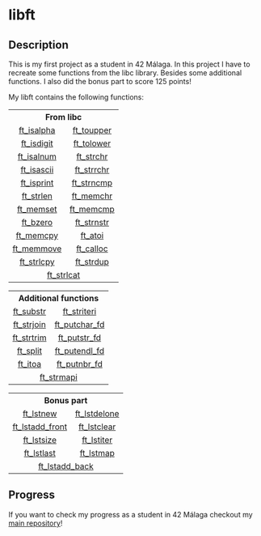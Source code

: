 <!-- Title -->

# libft

<!-- Description -->

## Description

This is my first project as a student in 42 Málaga. In this project I have to recreate some functions from the libc library. Besides some additional functions. I also did the bonus part to score 125 points!

My libft contains the following functions:

<!-- LIBC functions -->

<table>
  <tr>
    <th colspan = "2"><strong>From libc</strong></th>
  </tr>
  <tr>
    <td align = "center" style = "width = 50%;"><a href = "ft_isalpha.c">ft_isalpha</a></td>
    <td align = "center" style = "width = 50%;"><a href = "ft_toupper.c">ft_toupper</a></td>
  </tr>
  <tr>
    <td align = "center" style = "width = 50%;"><a href = "ft_isdigit.c">ft_isdigit</a></td>
    <td align = "center" style = "width = 50%;"><a href = "ft_tolower.c">ft_tolower</a></td>
  </tr>
  <tr>
    <td align = "center" style = "width = 50%;"><a href = "ft_isalnum.c">ft_isalnum</a></td>
    <td align = "center" style = "width = 50%;"><a href = "ft_strchr.c">ft_strchr</a></td>
  </tr>
  <tr>
    <td align = "center" style = "width = 50%;"><a href = "ft_isascii.c">ft_isascii</a></td>
    <td align = "center" style = "width = 50%;"><a href = "ft_strrchr.c">ft_strrchr</a></td>
  </tr>
  <tr>
    <td align = "center" style = "width = 50%;"><a href = "ft_isprint.c">ft_isprint</a></td>
    <td align = "center" style = "width = 50%;"><a href = "ft_strncmp.c">ft_strncmp</a></td>
  </tr>
  <tr>
    <td align = "center" style = "width = 50%;"><a href = "ft_strlen.c">ft_strlen</a></td>
    <td align = "center" style = "width = 50%;"><a href = "ft_memchr.c">ft_memchr</a></td>
  </tr>
  <tr>
    <td align = "center" style = "width = 50%;"><a href = "ft_memset.c">ft_memset</a></td>
    <td align = "center" style = "width = 50%;"><a href = "ft_memcmp.c">ft_memcmp</a></td>
  </tr>
  <tr>
    <td align = "center" style = "width = 50%;"><a href = "ft_bzero.c">ft_bzero</a></td>
    <td align = "center" style = "width = 50%;"><a href = "ft_strnstr.c">ft_strnstr</a></td>
  </tr>
  <tr>
    <td align = "center" style = "width = 50%;"><a href = "ft_memcpy.c">ft_memcpy</a></td>
    <td align = "center" style = "width = 50%;"><a href = "ft_atoi.c">ft_atoi</a></td>
  </tr>
  <tr>
    <td align = "center" style = "width = 50%;"><a href = "ft_memmove.c">ft_memmove</a></td>
    <td align = "center" style = "width = 50%;"><a href = "ft_calloc.c">ft_calloc</a></td>
  </tr>
  <tr>
    <td align = "center" style = "width = 50%;"><a href = "ft_strlcpy.c">ft_strlcpy</a></td>
    <td align = "center" style = "width = 50%;"><a href = "ft_strdup.c">ft_strdup</a></td>
  </tr>
  <tr>
    <td align = "center" colspan = "2"><a href = "ft_strclat.c">ft_strlcat</a></td>
    
  </tr>
</table>

<!-- Additional functions -->

<table>
  <tr>
    <th colspan = "2">Additional functions</th>
  </tr>
  <tr>
    <td align = "center" style = "width = 50%;"><a href = "ft_substr.c">ft_substr</a></td>
    <td align = "center" style = "width = 50%;"><a href = "ft_striteri.c">ft_striteri</a></td>
  </tr>
  <tr>
    <td align = "center" style = "width = 50%;"><a href = "ft_strjoin.c">ft_strjoin</a></td>
    <td align = "center" style = "width = 50%;"><a href = "ft_putchar_fd.c">ft_putchar_fd</a></td>
  </tr>
  <tr>
    <td align = "center" style = "width = 50%;"><a href = "ft_strtrim.c">ft_strtrim</a></td>
    <td align = "center" style = "width = 50%;"><a href = "ft_putstr_fd.c">ft_putstr_fd</a></td>
  </tr>
  <tr>
    <td align = "center" style = "width = 50%;"><a href = "ft_split.c">ft_split</a></td>
    <td align = "center" style = "width = 50%;"><a href = "ft_putendl_fd.c">ft_putendl_fd</a></td>
  </tr>
  <tr>
    <td align = "center" style = "width = 50%;"><a href = "ft_itoa.c">ft_itoa</a></td>
    <td align = "center" style = "width = 50%;"><a href = "ft_putnbr_fd.c">ft_putnbr_fd</a></td>
  </tr>
  <tr>
    <td align = "center" colspan = "2"><a href = "ft_strmapi.c">ft_strmapi</a></td>
  </tr>
</table>

<!-- Bonus part -->

<table>
  <tr>
    <th colspan = "2">Bonus part</th>
  </tr>
  <tr>
    <td align = "center" style = "width = 50%;"><a href = "ft_lstnew.c">ft_lstnew</a></td>
    <td align = "center" style = "width = 50%;"><a href = "ft_lstdelone.c">ft_lstdelone</a></td>
  </tr>
  <tr>
    <td align = "center" style = "width = 50%;"><a href = "ft_lstadd_front.c">ft_lstadd_front</a></td>
    <td align = "center" style = "width = 50%;"><a href = "ft_lstclear.c">ft_lstclear</a></td>
  </tr>
  <tr>
    <td align = "center" style = "width = 50%;"><a href = "ft_lstsize.c">ft_lstsize</a></td>
    <td align = "center" style = "width = 50%;"><a href = "ft_lstiter.c">ft_lstiter</a></td>
  </tr>
  <tr>
    <td align = "center" style = "width = 50%;"><a href = "ft_lstlast.c">ft_lstlast</a></td>
    <td align = "center" style = "width = 50%;"><a href = "ft_lstmap.c">ft_lstmap</a></td>
  </tr>
  <tr>
    <td align = "center" colspan = "2"><a href = "ft_lstadd_back.c">ft_lstadd_back</a></td>
  </tr>
</table>

<!-- Checkout -->

## Progress

If you want to check my progress as a student in 42 Málaga checkout my <a href = "https://github.com/SrRecursive/42Malaga">main repository</a>!

